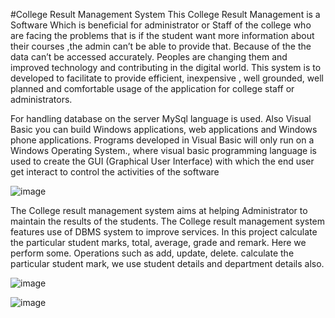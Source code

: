 #College Result Management System
This College Result Management is a Software Which is beneficial for administrator or Staff of the college who are
facing the problems that is if the student want more information about their courses ,the admin can’t be able to
provide that. Because of the the data can’t be accessed accurately. Peoples are changing them and improved
technology and contributing in the digital world.
This system is to developed to facilitate to provide efficient, inexpensive , well grounded, well planned and
comfortable usage of the application for college staff or administrators.

For handling database on the server MySql language is used. Also Visual Basic
you can build Windows applications, web applications and Windows phone 
applications. Programs developed in Visual Basic will only run on a Windows 
Operating System., where visual basic programming language is used to create the GUI 
(Graphical User Interface) with which the end user get interact to control the activities 
of the software

![image](https://github.com/Tejas179/College-Result-Management-System/assets/90709239/a162e019-3ba5-494c-b6c7-83767ab6eab8)

The College result management system aims at helping Administrator to 
maintain the results of the students. The College result management system features 
use of DBMS system to improve services. In this project calculate the particular student 
marks, total, average, grade and remark. Here we perform some. Operations such as 
add, update, delete. calculate the particular student mark, we use student details and 
department details also. 

![image](https://github.com/Tejas179/College-Result-Management-System/assets/90709239/de99359c-a6dd-4516-8c70-c601b4b6cb03)

![image](https://github.com/Tejas179/College-Result-Management-System/assets/90709239/2aecedfb-7fda-4175-b301-c28757d125d6)



